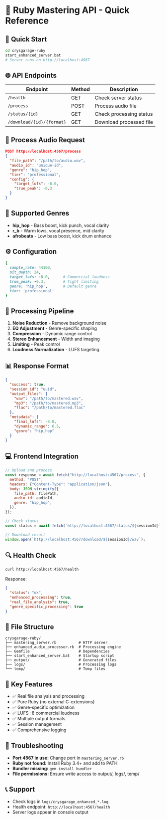 # 🎵 Ruby Mastering API - Quick Reference

## 🚀 Quick Start

```bash
cd crysgarage-ruby
start_enhanced_server.bat
# Server runs on http://localhost:4567
```

## 🌐 API Endpoints

| Endpoint                  | Method | Description             |
| ------------------------- | ------ | ----------------------- |
| `/health`                 | GET    | Check server status     |
| `/process`                | POST   | Process audio file      |
| `/status/{id}`            | GET    | Check processing status |
| `/download/{id}/{format}` | GET    | Download processed file |

## 📝 Process Audio Request

```json
POST http://localhost:4567/process
{
  "file_path": "/path/to/audio.wav",
  "audio_id": "unique-id",
  "genre": "hip_hop",
  "tier": "professional",
  "config": {
    "target_lufs": -8.0,
    "true_peak": -0.3
  }
}
```

## 🎵 Supported Genres

- **hip_hop** - Bass boost, kick punch, vocal clarity
- **r_b** - Warm lows, vocal presence, mid clarity
- **afrobeats** - Low bass boost, kick drum enhance

## ⚙️ Configuration

```ruby
{
  sample_rate: 44100,
  bit_depth: 24,
  target_lufs: -8.0,      # Commercial loudness
  true_peak: -0.3,        # Tight limiting
  genre: 'hip_hop',       # Default genre
  tier: 'professional'
}
```

## 🔧 Processing Pipeline

1. **Noise Reduction** - Remove background noise
2. **EQ Adjustment** - Genre-specific shaping
3. **Compression** - Dynamic range control
4. **Stereo Enhancement** - Width and imaging
5. **Limiting** - Peak control
6. **Loudness Normalization** - LUFS targeting

## 📊 Response Format

```json
{
  "success": true,
  "session_id": "uuid",
  "output_files": {
    "wav": "/path/to/mastered.wav",
    "mp3": "/path/to/mastered.mp3",
    "flac": "/path/to/mastered.flac"
  },
  "metadata": {
    "final_lufs": -8.0,
    "dynamic_range": 6.5,
    "genre": "hip_hop"
  }
}
```

## 💻 Frontend Integration

```javascript
// Upload and process
const response = await fetch("http://localhost:4567/process", {
  method: "POST",
  headers: {"Content-Type": "application/json"},
  body: JSON.stringify({
    file_path: filePath,
    audio_id: audioId,
    genre: "hip_hop",
  }),
});

// Check status
const status = await fetch(`http://localhost:4567/status/${sessionId}`);

// Download result
window.open(`http://localhost:4567/download/${sessionId}/wav`);
```

## 🔍 Health Check

```bash
curl http://localhost:4567/health
```

Response:

```json
{
  "status": "ok",
  "enhanced_processing": true,
  "real_file_analysis": true,
  "genre_specific_processing": true
}
```

## 📁 File Structure

```
crysgarage-ruby/
├── mastering_server.rb          # HTTP server
├── enhanced_audio_processor.rb  # Processing engine
├── Gemfile                      # Dependencies
├── start_enhanced_server.bat    # Startup script
├── output/                      # Generated files
├── logs/                        # Processing logs
└── temp/                        # Temp files
```

## 🎯 Key Features

- ✅ Real file analysis and processing
- ✅ Pure Ruby (no external C-extensions)
- ✅ Genre-specific optimization
- ✅ LUFS -8 commercial loudness
- ✅ Multiple output formats
- ✅ Session management
- ✅ Comprehensive logging

## 🚨 Troubleshooting

- **Port 4567 in use:** Change port in `mastering_server.rb`
- **Ruby not found:** Install Ruby 3.4+ and add to PATH
- **Bundler missing:** `gem install bundler`
- **File permissions:** Ensure write access to output/, logs/, temp/

## 📞 Support

- Check logs in `logs/crysgarage_enhanced_*.log`
- Health endpoint: `http://localhost:4567/health`
- Server logs appear in console output
